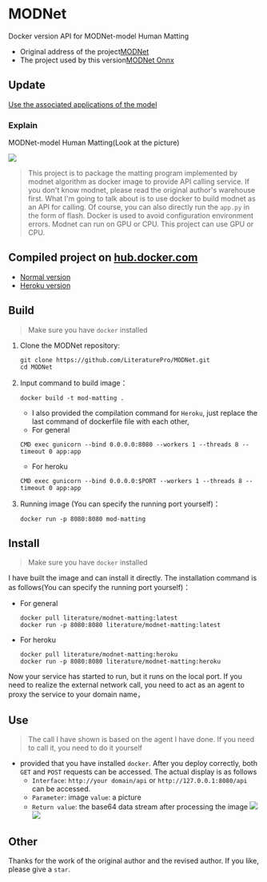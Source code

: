 # MODNet
Docker version API for MODNet-model Human Matting

- Original address of the project[MODNet](https://github.com/ZHKKKe/MODNet)
- The project used by this version[MODNet Onnx](https://github.com/manthan3C273/MODNet/)


## Update
[Use the associated applications of the model](https://github.com/LiteraturePro/Wx-Photo/)

### Explain
MODNet-model Human Matting(Look at the picture)

![](https://pcdn.wxiou.cn/20210221141938.png)


> This project is to package the matting program implemented by modnet algorithm as docker image to provide API calling service. If you don't know modnet, please read the original author's warehouse first. What I'm going to talk about is to use docker to build modnet as an API for calling. Of course, you can also directly run the `app.py` in the form of flash. Docker is used to avoid configuration environment errors.
> Modnet can run on GPU or CPU. This project can use GPU or CPU.


## Compiled project on [hub.docker.com](https://hub.docker.com/)

- [Normal version](https://hub.docker.com/layers/literature/modnet-matting/latest/images/sha256-65e14b60a5c155eec1d3607806456d5a269a169f7c4fdd5c760846fc0b0c3eb4?context=repo)
- [Heroku version](https://hub.docker.com/layers/literature/modnet-matting/heroku/images/sha256-c3465a45ed6655969851f5e7fb5438c7837063b6143164672fded4cbf1a0e4f2?context=repo)

## Build
> Make sure you have `docker` installed

1. Clone the MODNet repository:
    ```
    git clone https://github.com/LiteraturePro/MODNet.git
    cd MODNet
    ```
2. Input command to build image：
    ```
    docker build -t mod-matting .
    ```
    - I also provided the compilation command for `Heroku`, just replace the last command of dockerfile file with each other,
    - For general
    ```
    CMD exec gunicorn --bind 0.0.0.0:8080 --workers 1 --threads 8 --timeout 0 app:app
    ```
    - For heroku
    ```
    CMD exec gunicorn --bind 0.0.0.0:$PORT --workers 1 --threads 8 --timeout 0 app:app
    ```
3. Running image (You can specify the running port yourself)：
    ```
    docker run -p 8080:8080 mod-matting
    ```
## Install
> Make sure you have `docker` installed

I have built the image and can install it directly. The installation command is as follows(You can specify the running port yourself)：
- For general
    ```
    docker pull literature/modnet-matting:latest
    docker run -p 8080:8080 literature/modnet-matting:latest
    ```
- For heroku
    ```
    docker pull literature/modnet-matting:heroku
    docker run -p 8080:8080 literature/modnet-matting:heroku
    ```

Now your service has started to run, but it runs on the local port. If you need to realize the external network call, you need to act as an agent to proxy the service to your domain name，


## Use
> The call I have shown is based on the agent I have done. If you need to call it, you need to do it yourself

- provided that you have installed `docker`. After you deploy correctly, both `GET` and `POST` requests can be accessed. The actual display is as follows
  - `Interface`: `http://your domain/api` or `http://127.0.0.1:8080/api` can be accessed.
  - `Parameter`: image  `value`: a picture
  - `Return value`: the base64 data stream after processing the image
![](https://pcdn.wxiou.cn/20210221141131.png)
![](https://pcdn.wxiou.cn/20210221141230.png)

## Other
  Thanks for the work of the original author and the revised author. If you like, please give a `star`.








